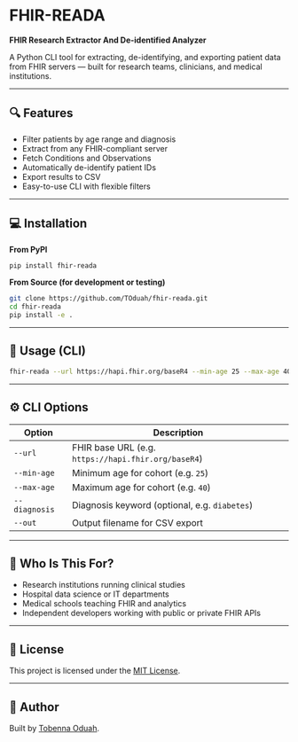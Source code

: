 # FHIR-READA

**FHIR Research Extractor And De-identified Analyzer**

A Python CLI tool for extracting, de-identifying, and exporting patient data from FHIR servers — built for research teams, clinicians, and medical institutions.

---

## 🔍 Features

- Filter patients by age range and diagnosis  
- Extract from any FHIR-compliant server  
- Fetch Conditions and Observations  
- Automatically de-identify patient IDs  
- Export results to CSV  
- Easy-to-use CLI with flexible filters

---

## 💻 Installation

**From PyPI**

```bash
pip install fhir-reada
```

**From Source (for development or testing)**

```bash
git clone https://github.com/TOduah/fhir-reada.git
cd fhir-reada
pip install -e .
```

---

## 🚀 Usage (CLI)

```bash
fhir-reada --url https://hapi.fhir.org/baseR4 --min-age 25 --max-age 40 --diagnosis diabetes --out output.csv
```

---

## ⚙️ CLI Options

| Option         | Description                                          |
|----------------|------------------------------------------------------|
| `--url`        | FHIR base URL (e.g. `https://hapi.fhir.org/baseR4`) |
| `--min-age`    | Minimum age for cohort (e.g. `25`)                  |
| `--max-age`    | Maximum age for cohort (e.g. `40`)                  |
| `--diagnosis`  | Diagnosis keyword (optional, e.g. `diabetes`)       |
| `--out`        | Output filename for CSV export                      |

---

## 🏥 Who Is This For?

- Research institutions running clinical studies  
- Hospital data science or IT departments  
- Medical schools teaching FHIR and analytics  
- Independent developers working with public or private FHIR APIs

---

## 📄 License

This project is licensed under the [MIT License](LICENSE).

---

## 💬 Author

Built by [Tobenna Oduah](https://github.com/toduah).